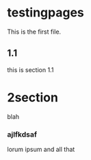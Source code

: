# testingpages
This is the first file.

## 1.1

this is section 1.1

# 2section

blah

### ajlfkdsaf

lorum ipsum and all that
